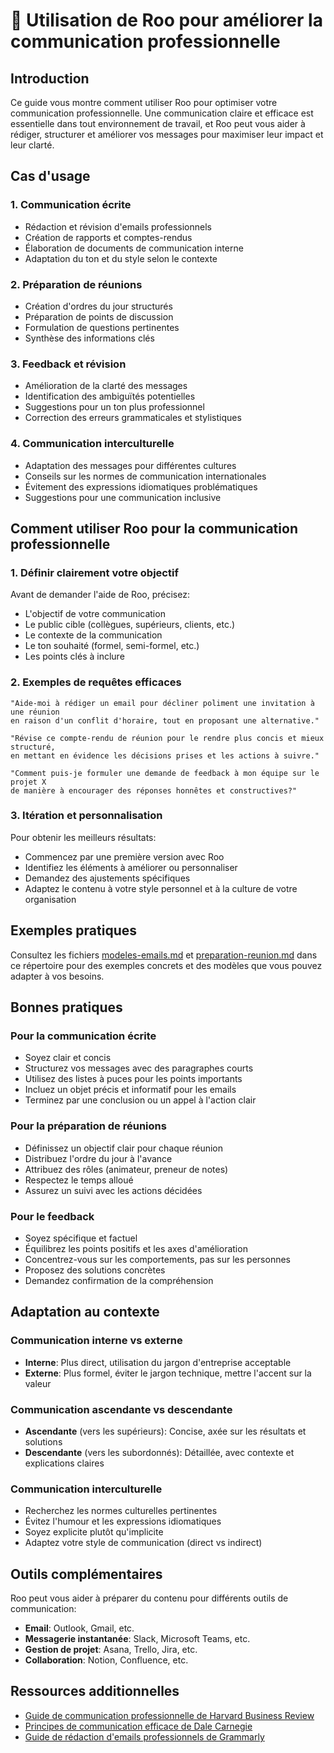 # 💬 Utilisation de Roo pour améliorer la communication professionnelle

## Introduction

Ce guide vous montre comment utiliser Roo pour optimiser votre communication professionnelle. Une communication claire et efficace est essentielle dans tout environnement de travail, et Roo peut vous aider à rédiger, structurer et améliorer vos messages pour maximiser leur impact et leur clarté.

## Cas d'usage

### 1. Communication écrite
- Rédaction et révision d'emails professionnels
- Création de rapports et comptes-rendus
- Élaboration de documents de communication interne
- Adaptation du ton et du style selon le contexte

### 2. Préparation de réunions
- Création d'ordres du jour structurés
- Préparation de points de discussion
- Formulation de questions pertinentes
- Synthèse des informations clés

### 3. Feedback et révision
- Amélioration de la clarté des messages
- Identification des ambiguïtés potentielles
- Suggestions pour un ton plus professionnel
- Correction des erreurs grammaticales et stylistiques

### 4. Communication interculturelle
- Adaptation des messages pour différentes cultures
- Conseils sur les normes de communication internationales
- Évitement des expressions idiomatiques problématiques
- Suggestions pour une communication inclusive

## Comment utiliser Roo pour la communication professionnelle

### 1. Définir clairement votre objectif

Avant de demander l'aide de Roo, précisez:
- L'objectif de votre communication
- Le public cible (collègues, supérieurs, clients, etc.)
- Le contexte de la communication
- Le ton souhaité (formel, semi-formel, etc.)
- Les points clés à inclure

### 2. Exemples de requêtes efficaces

```
"Aide-moi à rédiger un email pour décliner poliment une invitation à une réunion 
en raison d'un conflit d'horaire, tout en proposant une alternative."
```

```
"Révise ce compte-rendu de réunion pour le rendre plus concis et mieux structuré, 
en mettant en évidence les décisions prises et les actions à suivre."
```

```
"Comment puis-je formuler une demande de feedback à mon équipe sur le projet X 
de manière à encourager des réponses honnêtes et constructives?"
```

### 3. Itération et personnalisation

Pour obtenir les meilleurs résultats:
- Commencez par une première version avec Roo
- Identifiez les éléments à améliorer ou personnaliser
- Demandez des ajustements spécifiques
- Adaptez le contenu à votre style personnel et à la culture de votre organisation

## Exemples pratiques

Consultez les fichiers [modeles-emails.md](modeles-emails.md) et [preparation-reunion.md](preparation-reunion.md) dans ce répertoire pour des exemples concrets et des modèles que vous pouvez adapter à vos besoins.

## Bonnes pratiques

### Pour la communication écrite
- Soyez clair et concis
- Structurez vos messages avec des paragraphes courts
- Utilisez des listes à puces pour les points importants
- Incluez un objet précis et informatif pour les emails
- Terminez par une conclusion ou un appel à l'action clair

### Pour la préparation de réunions
- Définissez un objectif clair pour chaque réunion
- Distribuez l'ordre du jour à l'avance
- Attribuez des rôles (animateur, preneur de notes)
- Respectez le temps alloué
- Assurez un suivi avec les actions décidées

### Pour le feedback
- Soyez spécifique et factuel
- Équilibrez les points positifs et les axes d'amélioration
- Concentrez-vous sur les comportements, pas sur les personnes
- Proposez des solutions concrètes
- Demandez confirmation de la compréhension

## Adaptation au contexte

### Communication interne vs externe
- **Interne**: Plus direct, utilisation du jargon d'entreprise acceptable
- **Externe**: Plus formel, éviter le jargon technique, mettre l'accent sur la valeur

### Communication ascendante vs descendante
- **Ascendante** (vers les supérieurs): Concise, axée sur les résultats et solutions
- **Descendante** (vers les subordonnés): Détaillée, avec contexte et explications claires

### Communication interculturelle
- Recherchez les normes culturelles pertinentes
- Évitez l'humour et les expressions idiomatiques
- Soyez explicite plutôt qu'implicite
- Adaptez votre style de communication (direct vs indirect)

## Outils complémentaires

Roo peut vous aider à préparer du contenu pour différents outils de communication:

- **Email**: Outlook, Gmail, etc.
- **Messagerie instantanée**: Slack, Microsoft Teams, etc.
- **Gestion de projet**: Asana, Trello, Jira, etc.
- **Collaboration**: Notion, Confluence, etc.

## Ressources additionnelles

- [Guide de communication professionnelle de Harvard Business Review](https://hbr.org/topic/communication)
- [Principes de communication efficace de Dale Carnegie](https://www.dalecarnegie.com/en/resources/dale-carnegies-secrets-of-effective-communication)
- [Guide de rédaction d'emails professionnels de Grammarly](https://www.grammarly.com/blog/professional-email-format/)